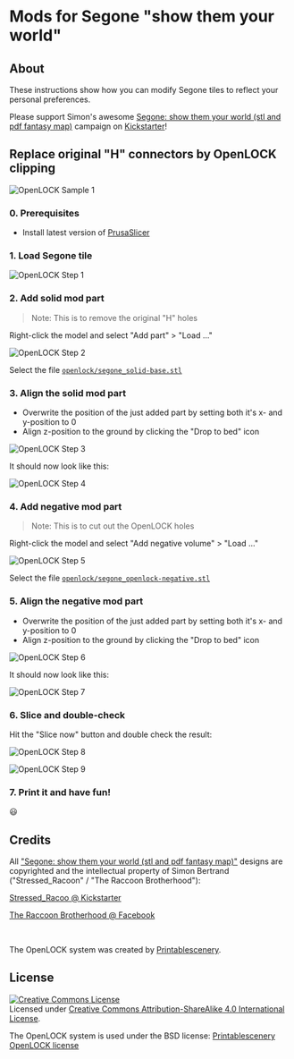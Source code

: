 # Mods for Segone "show them your world" 

## About

These instructions show how you can modify Segone tiles to reflect your personal preferences.

Please support Simon's awesome
<a href="https://www.kickstarter.com/projects/segonefantasystl/segone-show-them-your-world-stl-and-pdf-fantasy-map" target="_blank">Segone: show them your world (stl and pdf fantasy map)</a> campaign 
on 
<a href="https://www.kickstarter.com/projects/segonefantasystl/segone-show-them-your-world-stl-and-pdf-fantasy-map" target="_blank">Kickstarter</a>!

## Replace original "H" connectors by OpenLOCK clipping

![OpenLOCK Sample 1](./img/openlock-sample01.jpg)

### 0. Prerequisites

- Install latest version of [PrusaSlicer](https://www.prusa3d.com/page/prusaslicer_424/)

### 1. Load Segone tile

![OpenLOCK Step 1](./img/openlock-step01.png)

### 2. Add solid mod part

   > Note: This is to remove the original "H" holes

Right-click the model and select "Add part" > "Load ..." 

![OpenLOCK Step 2](./img/openlock-step02.png)

Select the file [`openlock/segone_solid-base.stl`](./openlock/segone_solid-base.stl)
   
### 3. Align the solid mod part

- Overwrite the position of the just added part by setting both it's x- and y-position to 0
- Align z-position to the ground by clicking the "Drop to bed" icon

![OpenLOCK Step 3](./img/openlock-step03.png)

It should now look like this:

![OpenLOCK Step 4](./img/openlock-step04.png)

### 4. Add negative mod part

   > Note: This is to cut out the OpenLOCK holes

Right-click the model and select "Add negative volume" > "Load ..." 
   
![OpenLOCK Step 5](./img/openlock-step05.png)
   
Select the file [`openlock/segone_openlock-negative.stl`](./openlock/segone_openlock-negative.stl)

### 5. Align the negative mod part

- Overwrite the position of the just added part by setting both it's x- and y-position to 0
- Align z-position to the ground by clicking the "Drop to bed" icon
   
![OpenLOCK Step 6](./img/openlock-step06.png)

It should now look like this:

![OpenLOCK Step 7](./img/openlock-step07.png)

### 6. Slice and double-check

Hit the "Slice now" button and double check the result:

![OpenLOCK Step 8](./img/openlock-step08.png)

![OpenLOCK Step 9](./img/openlock-step09.png)

### 7. Print it and have fun!

:smiley:


## Credits

All <a href="https://www.kickstarter.com/projects/segonefantasystl/segone-show-them-your-world-stl-and-pdf-fantasy-map" target="_blank">"Segone: show them your world (stl and pdf fantasy map)"</a> designs are copyrighted and the intellectual property of Simon Bertrand ("Stressed_Racoon" / "The Raccoon Brotherhood"):

<a href="https://www.kickstarter.com/projects/segonefantasystl/segone-show-them-your-world-stl-and-pdf-fantasy-map/creator_bio" target="_blank">Stressed_Racoo @ Kickstarter</a>

<a href="https://www.facebook.com/TheRaccoonBrotherhood" target="_blank">The Raccoon Brotherhood @ Facebook</a>

<br/>

The OpenLOCK system was created by [Printablescenery](https://www.printablescenery.com/product/open-lock/).

## License

<a rel="license" href="http://creativecommons.org/licenses/by-sa/4.0/"><img alt="Creative Commons License" style="border-width:0" src="https://i.creativecommons.org/l/by-sa/4.0/88x31.png" /></a><br />Licensed under <a rel="license" href="http://creativecommons.org/licenses/by-sa/4.0/">Creative Commons Attribution-ShareAlike 4.0 International License</a>.

The OpenLOCK system is used under the BSD license: [Printablescenery OpenLOCK license](https://www.printablescenery.com/2021/03/17/openvlex-2/)
